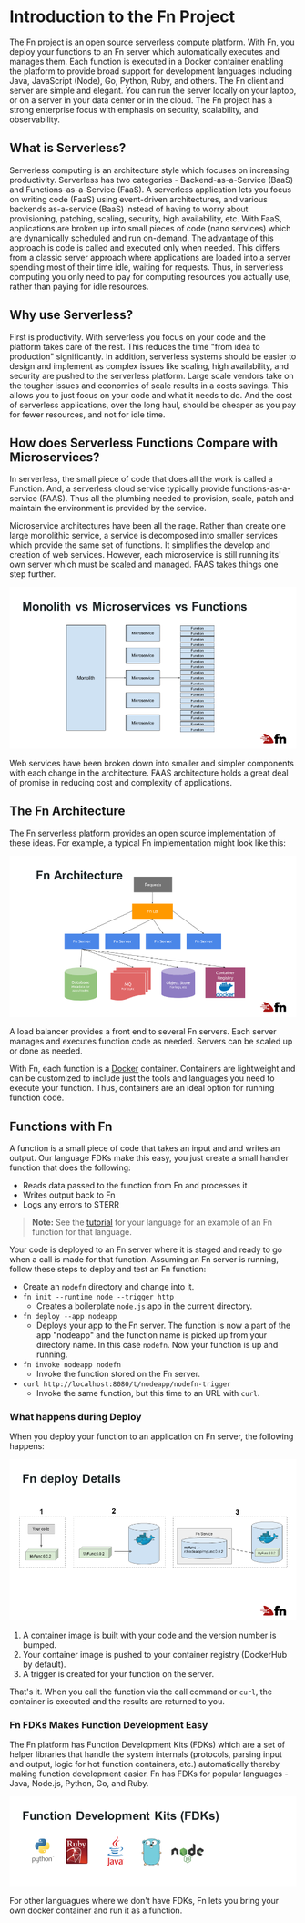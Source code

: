 # Introduction to the Fn Project
The Fn project is an open source serverless compute platform. With Fn, you deploy your functions to an Fn server which automatically executes and manages them. Each function is executed in a Docker container enabling the platform to provide broad support for development languages including Java, JavaScript (Node), Go, Python, Ruby, and others. The Fn client and server are simple and elegant. You can run the server locally on your laptop, or on a server in your data center or in the cloud. The Fn project has a strong enterprise focus with emphasis on security, scalability, and observability.

## What is Serverless?
Serverless computing is an architecture style which focuses on increasing productivity. Serverless has two categories - Backend-as-a-Service (BaaS) and Functions-as-a-Service (FaaS). A serverless application lets you focus on writing code (FaaS) using event-driven architectures, and various backends as-a-service (BaaS) instead of having to worry about provisioning, patching, scaling, security, high availability, etc. With FaaS, applications are broken up into small pieces of code (nano services) which are dynamically scheduled and run on-demand. The advantage of this approach is code is called and executed only when needed. This differs from a classic server approach where applications are loaded into a server spending most of their time idle, waiting for requests. Thus, in serverless computing you only need to pay for computing resources you actually use, rather than paying for idle resources.

## Why use Serverless?
First is productivity. With serverless you focus on your code and the platform takes care of the rest. This reduces the time "from idea to production" significantly. In addition, serverless systems should be easier to design and implement as complex issues like scaling, high availability, and security are pushed to the serverless platform. Large scale vendors take on the tougher issues and economies of scale results in a costs savings. This allows you to just focus on your code and what it needs to do. And the cost of serverless applications, over the long haul, should be cheaper as you pay for fewer resources, and not for idle time. 

## How does Serverless Functions Compare with Microservices?
In serverless, the small piece of code that does all the work is called a Function. And, a serverless cloud service typically provide functions-as-a-service (FAAS). Thus all the plumbing needed to provision, scale, patch and maintain the environment is provided by the service.

Microservice architectures have been all the rage. Rather than create one large monolithic service, a service is decomposed into smaller services which provide the same set of functions. It simplifies the develop and creation of web services. However, each microservice is still running its' own server which must be scaled and managed. FAAS takes things one step further.

![Monolithic vs Microservices vs Functions](images/fn-mono-to-funcs.png)

Web services have been broken down into smaller and simpler components with each change in the architecture. FAAS architecture holds a great deal of promise in reducing cost and complexity of applications.

## The Fn Architecture
The Fn serverless platform provides an open source implementation of these ideas. For example, a typical Fn implementation might look like this:

![Fn Architecture Diagram](images/fn-architecture.png)

A load balancer provides a front end to several Fn servers. Each server manages and executes function code as needed. Servers can be scaled up or done as needed.

With Fn, each function is a [Docker](https://www.docker.com) container. Containers are lightweight and can be customized to include just the tools and languages you need to execute your function. Thus, containers are an ideal option for running function code.

## Functions with Fn
A function is a small piece of code that takes an input and and writes an output.  Our language FDKs make this easy, you just create a small handler function that does the following:

* Reads data passed to the function from Fn and processes it
* Writes output back to Fn
* Logs any errors to STERR

> **Note:** See the [tutorial](https://fnproject.io/tutorials) for your language for an example of an Fn function for that language.

Your code is deployed to an Fn server where it is staged and ready to go when a call is made for that function. Assuming an Fn server is running, follow these steps to deploy and test an Fn function:

* Create an `nodefn` directory and change into it.
* `fn init --runtime node --trigger http`
    * Creates a boilerplate `node.js` app in the current directory.
* `fn deploy --app nodeapp`
    * Deploys your app to the Fn server. The function is now a part of the app "nodeapp" and the function name is picked up from your directory name. In this case `nodefn`. Now your function is up and running.
* `fn invoke nodeapp nodefn`
    * Invoke the function stored on the Fn server.
* `curl http://localhost:8080/t/nodeapp/nodefn-trigger`
    * Invoke the same function, but this time to an URL with `curl`.

### What happens during Deploy
When you deploy your function to an application on Fn server, the following happens:

![Picture of the Deploy Process](images/fn-deploy-details.png)

1. A container image is built with your code and the version number is bumped.
2. Your container image is pushed to your container registry (DockerHub by default).
3. A trigger is created for your function on the server.

That's it. When you call the function via the call command or `curl`, the container is executed and the results are returned to you.

### Fn FDKs Makes Function Development Easy
The Fn platform has Function Development Kits (FDKs) which are a set of helper libraries that handle the system internals (protocols, parsing input and output, logic for hot function containers, etc.) automatically thereby making function development easier. Fn has FDKs for popular languages - Java, Node.js, Python, Go, and Ruby.

![Pictures of supported languages](images/fn-fdks.png)

For other languagues where we don't have FDKs, Fn lets you bring your own docker container and run it as a function.
